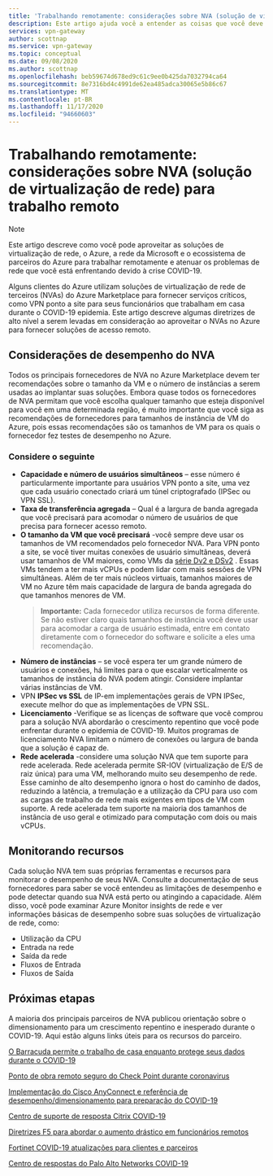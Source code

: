 ```yaml
---
title: 'Trabalhando remotamente: considerações sobre NVA (solução de virtualização de rede) para trabalho remoto | Gateway de VPN do Azure'
description: Este artigo ajuda você a entender as coisas que você deve levar em consideração para trabalhar com NVAs (soluções de virtualização de rede) no Azure durante o COVID-19 pandemia.
services: vpn-gateway
author: scottnap
ms.service: vpn-gateway
ms.topic: conceptual
ms.date: 09/08/2020
ms.author: scottnap
ms.openlocfilehash: beb59674d678ed9c61c9ee0b425da7032794ca64
ms.sourcegitcommit: 8e7316bd4c4991de62ea485adca30065e5b86c67
ms.translationtype: MT
ms.contentlocale: pt-BR
ms.lasthandoff: 11/17/2020
ms.locfileid: "94660603"
---
```

# <a name="working-remotely-network-virtual-appliance-nva-considerations-for-remote-work"></a>Trabalhando remotamente: considerações sobre NVA (solução de virtualização de rede) para trabalho remoto

>[!NOTE]
>Este artigo descreve como você pode aproveitar as soluções de virtualização de rede, o Azure, a rede da Microsoft e o ecossistema de parceiros do Azure para trabalhar remotamente e atenuar os problemas de rede que você está enfrentando devido à crise COVID-19.
>

Alguns clientes do Azure utilizam soluções de virtualização de rede de terceiros (NVAs) do Azure Marketplace para fornecer serviços críticos, como VPN ponto a site para seus funcionários que trabalham em casa durante o COVID-19 epidemia. Este artigo descreve algumas diretrizes de alto nível a serem levadas em consideração ao aproveitar o NVAs no Azure para fornecer soluções de acesso remoto.

## <a name="nva-performance-considerations"></a>Considerações de desempenho do NVA

Todos os principais fornecedores de NVA no Azure Marketplace devem ter recomendações sobre o tamanho da VM e o número de instâncias a serem usadas ao implantar suas soluções.  Embora quase todos os fornecedores de NVA permitam que você escolha qualquer tamanho que esteja disponível para você em uma determinada região, é muito importante que você siga as recomendações de fornecedores para tamanhos de instância de VM do Azure, pois essas recomendações são os tamanhos de VM para os quais o fornecedor fez testes de desempenho no Azure.  

### <a name="consider-the-following"></a>Considere o seguinte

- **Capacidade e número de usuários simultâneos** – esse número é particularmente importante para usuários VPN ponto a site, uma vez que cada usuário conectado criará um túnel criptografado (IPSec ou VPN SSL).  
- **Taxa de transferência agregada** – Qual é a largura de banda agregada que você precisará para acomodar o número de usuários de que precisa para fornecer acesso remoto.
- **O tamanho da VM que você precisará** -você sempre deve usar os tamanhos de VM recomendados pelo fornecedor NVA.  Para VPN ponto a site, se você tiver muitas conexões de usuário simultâneas, deverá usar tamanhos de VM maiores, como VMs da [série Dv2 e DSv2](../virtual-machines/dv2-dsv2-series.md "Série Dv2 e Dsv2") . Essas VMs tendem a ter mais vCPUs e podem lidar com mais sessões de VPN simultâneas.  Além de ter mais núcleos virtuais, tamanhos maiores de VM no Azure têm mais capacidade de largura de banda agregada do que tamanhos menores de VM.
    > **Importante:** Cada fornecedor utiliza recursos de forma diferente.  Se não estiver claro quais tamanhos de instância você deve usar para acomodar a carga de usuário estimada, entre em contato diretamente com o fornecedor do software e solicite a eles uma recomendação.
- **Número de instâncias** – se você espera ter um grande número de usuários e conexões, há limites para o que escalar verticalmente os tamanhos de instância do NVA podem atingir.  Considere implantar várias instâncias de VM.
- VPN **IPSec vs SSL** de IP-em implementações gerais de VPN IPSec, execute melhor do que as implementações de VPN SSL.  
- **Licenciamento** -Verifique se as licenças de software que você comprou para a solução NVA abordarão o crescimento repentino que você pode enfrentar durante o epidemia de COVID-19.  Muitos programas de licenciamento NVA limitam o número de conexões ou largura de banda que a solução é capaz de.
- **Rede acelerada** -considere uma solução NVA que tem suporte para rede acelerada.  Rede acelerada permite SR-IOV (virtualização de E/S de raiz única) para uma VM, melhorando muito seu desempenho de rede. Esse caminho de alto desempenho ignora o host do caminho de dados, reduzindo a latência, a tremulação e a utilização da CPU para uso com as cargas de trabalho de rede mais exigentes em tipos de VM com suporte. A rede acelerada tem suporte na maioria dos tamanhos de instância de uso geral e otimizado para computação com dois ou mais vCPUs.

## <a name="monitoring-resources"></a>Monitorando recursos

Cada solução NVA tem suas próprias ferramentas e recursos para monitorar o desempenho de seus NVA.  Consulte a documentação de seus fornecedores para saber se você entendeu as limitações de desempenho e pode detectar quando sua NVA está perto ou atingindo a capacidade.  Além disso, você pode examinar Azure Monitor insights de rede e ver informações básicas de desempenho sobre suas soluções de virtualização de rede, como:

- Utilização da CPU
- Entrada na rede
- Saída da rede
- Fluxos de Entrada
- Fluxos de Saída

## <a name="next-steps"></a>Próximas etapas

A maioria dos principais parceiros de NVA publicou orientação sobre o dimensionamento para um crescimento repentino e inesperado durante o COVID-19. Aqui estão alguns links úteis para os recursos do parceiro.

[O Barracuda permite o trabalho de casa enquanto protege seus dados durante o COVID-19](https://www.barracuda.com/covid-19/work-from-home "Habilite o trabalho de casa ao proteger seus dados durante o COVID-19")

[Ponto de obra remoto seguro do Check Point durante coronavirus](https://www.checkpoint.com/solutions/secure-remote-workforce-during-coronavirus/ "Proteger força de equipe remota durante coronavirus")

[Implementação do Cisco AnyConnect e referência de desempenho/dimensionamento para preparação do COVID-19](https://www.cisco.com/c/en/us/support/docs/security/anyconnect-secure-mobility-client/215331-anyconnect-implementation-and-performanc.html "Implementação do Cisco AnyConnect e referência de desempenho/dimensionamento para preparação do COVID-19")

[Centro de suporte de resposta Citrix COVID-19](https://www.citrix.com/support/covid-19-coronavirus.html "Centro de suporte de resposta Citrix COVID-19")

[Diretrizes F5 para abordar o aumento drástico em funcionários remotos](https://www.f5.com/business-continuity "Diretrizes F5 para abordar o aumento drástico em funcionários remotos")

[Fortinet COVID-19 atualizações para clientes e parceiros](https://www.fortinet.com/covid-19.html "Atualizações do COVID-19 para clientes e parceiros")

[Centro de respostas do Palo Alto Networks COVID-19](https://live.paloaltonetworks.com/t5/COVID-19-Response-Center/ct-p/COVID-19_Response_Center "Centro de respostas do Palo Alto Networks COVID-19")